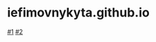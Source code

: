 # iefimovnykyta.github.io
 
[#1](https://iefimovnykyta.github.io/first%20landing%20page/ "landing page")
[#2](iefimovnykyta.github.io/second/index.html/ "second landing page")

